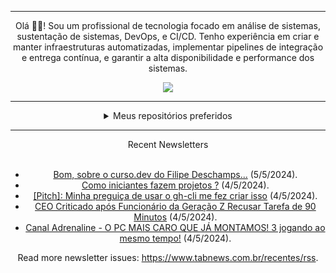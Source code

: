 <div align="center">
<hr>
<p>Olá 👋🏾! Sou um profissional de tecnologia focado em análise de sistemas, sustentação de sistemas, DevOps, e CI/CD. Tenho experiência em criar e manter infraestruturas automatizadas, implementar pipelines de integração e entrega contínua, e garantir a alta disponibilidade e performance dos sistemas.</p>
  <img src="https://media.giphy.com/media/yAGIvCiwPJn5C/giphy.gif">
<hr>
  <details>
  <summary>Meus repositórios preferidos</summary>
  <br />
  Alguns dos meus melhores repositórios:
  <br />
<br />
  <ul><li><a href=https://github.com/RxJSVini/aluratube target="_blank" rel="noopener noreferrer">RxJSVini/aluratube</a> (<b>0</b> ✨ and <b>0</b> 🍴): Aluratube - Desenvolvido durante a imersão React da Alura no final de 2022</li><li><a href=https://github.com/RxJSVini/nlw-ia target="_blank" rel="noopener noreferrer">RxJSVini/nlw-ia</a> (<b>0</b> ✨ and <b>0</b> 🍴): Projeto desenvolvido durante a NLW IA - Usando a API da OPENAI</li>
<li>More coming soon :).</li>
</ul>
  </details>
  <hr/>
    <summary>Recent Newsletters</summary>
  <br />
  <ul>
    <li><a href=https://www.tabnews.com.br/JardelSousa/bom-sobre-o-curso-dev-do-filipe-deschamps target="_blank" rel="noopener noreferrer">Bom, sobre o curso.dev do Filipe Deschamps...</a> (5/5/2024).</li><li><a href=https://www.tabnews.com.br/jonaspy/como-iniciantes-fazem-projetos target="_blank" rel="noopener noreferrer">Como iniciantes fazem projetos ?</a> (4/5/2024).</li><li><a href=https://www.tabnews.com.br/KitsuneSemCalda/pitch-minha-preguica-de-usar-o-gh-cli-me-fez-criar-isso target="_blank" rel="noopener noreferrer">[Pitch]: Minha preguiça de usar o gh-cli me fez criar isso</a> (4/5/2024).</li><li><a href=https://www.tabnews.com.br/alan2cipher/ceo-criticado-apos-funcionario-da-geracao-z-recusar-tarefa-de-90-minutos target="_blank" rel="noopener noreferrer">CEO Criticado após Funcionário da Geração Z Recusar Tarefa de 90 Minutos</a> (4/5/2024).</li><li><a href=https://www.tabnews.com.br/joaovfreitas/canal-adrenaline-o-pc-mais-caro-que-ja-montamos-3-jogando-ao-mesmo-tempo target="_blank" rel="noopener noreferrer">Canal Adrenaline - O PC MAIS CARO QUE JÁ MONTAMOS! 3 jogando ao mesmo tempo!</a> (4/5/2024).</li>
  </ul>
<p>Read more newsletter issues: <a href="https://www.tabnews.com.br/recentes/rss">https://www.tabnews.com.br/recentes/rss</a>.</p>
  </details>
